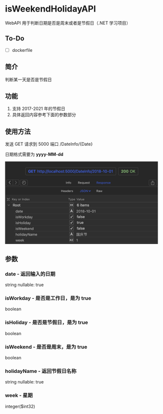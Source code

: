# isWeekendHolidayAPI
WebAPI 用于判断日期是否是周末或者是节假日（.NET 学习项目）

## To-Do

- [ ]  dockerfile

## 简介

判断某一天是否是节假日

## 功能

1. 支持 2017-2021 年的节假日
2. 具体返回内容参考下面的参数部分

## 使用方法

发送 GET 请求到 5000 端口 /DateInfo/{Date}

日期格式需要为 **yyyy-MM-dd**

![范例](https://github.com/FlintyLemming/isWeekendHolidayAPI/blob/master/isWeekendHolidayAPI/Readme/Readme.png?raw=true)

## 参数

### date - 返回输入的日期

string 
nullable: true

### isWorkday - 是否是工作日，是为 true

boolean

### isHoliday - 是否是节假日，是为 true

boolean

### isWeekend - 是否是周末，是为 true

boolean

### holidayName - 返回节假日名称

string
nullable: true

### week - 星期

integer($int32)
